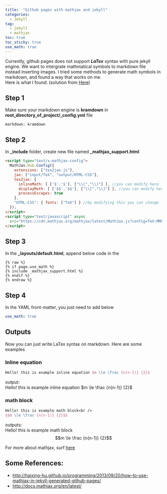 ```yaml
---
title:  "Github pages with mathjax and jekyll"
categories: 
  - Jekyll
tag:
  - jekyll
  - mathjax
toc: true
toc_sticky: true
use_math: true
---
```


Currently, github pages does not support ***LaTex*** syntax with pure jekyll engine. We want to intergrate mathmatical symbols to markdown file instead inserting images. I tried some methods to generate math symbols in markdown, and found a way that works on me.<br />
Here is what I found: 
(solution from [Here](http://haixing-hu.github.io/programming/2013/09/20/how-to-use-mathjax-in-jekyll-generated-github-pages/))
## Step 1
Make sure your markdown engine is **kramdown** in **root_directory_of_project/_config.yml** file
```
markdown: kramdown
```
## Step 2
In  **_include** folder, create new file named **_mathjax_support.html**
``` html
<script type="text/x-mathjax-config">
  MathJax.Hub.Config({
    extensions: ["tex2jax.js"],
    jax: ["input/TeX", "output/HTML-CSS"],
    tex2jax: {
      inlineMath: [ ['$','$'], ["\\(","\\)"] ], //you can modify here
      displayMath: [ ['$$','$$'], ["\\[","\\]"] ], //you can modify here
      processEscapes: true
    },
    "HTML-CSS": { fonts: ["TeX"] } //by modifying this you can change font and size
  });
</script>
<script type="text/javascript" async
  src="https://cdn.mathjax.org/mathjax/latest/MathJax.js?config=TeX-MML-AM_CHTML">
</script>
```

## Step 3
In the **_layouts/default.html**, append below code in the **<head>**
``` 
{% raw %}
{% if page.use_math %}
{% include _mathjax_support.html %}
{% endif %}
{% endraw %}
```
## Step 4
In the YAML front-matter, you just need to add below
``` yaml
use_math: true
```
## Outputs
Now you can just write LaTex syntax on markdown. Here are some examples
### Inline equation
``` latex
Hello! this is example inline equation $m \le \frac {n(n-1)} {2}$
``` 
output:<br />
Hello! this is example inline equation $m \le \frac {n(n-1)} {2}$

### math block
``` latex
Hello! this is example math block<br />
$$m \le \frac {n(n-1)} {2}$$
```
outputs:<br />
Hello! this is example math block<br />
$$m \le \frac {n(n-1)} {2}$$

For more about mathjax, surf [here](http://docs.mathjax.org/en/latest/)
## Some References:
- http://haixing-hu.github.io/programming/2013/09/20/how-to-use-mathjax-in-jekyll-generated-github-pages/
- http://docs.mathjax.org/en/latest/